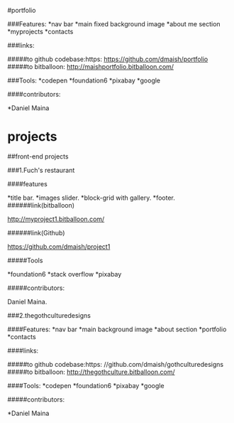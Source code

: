 #portfolio

###Features:
  *nav bar
  *main fixed background image
  *about me section
  *myprojects
  *contacts

###links:

#####to github codebase:https:
https://github.com/dmaish/portfolio
#####to bitballoon:
http://maishportfolio.bitballoon.com/

###Tools:
  *codepen
  *foundation6
  *pixabay
  *google

####contributors:

  *Daniel Maina




# projects

##front-end projects

###1.Fuch's restaurant

####features

 *title bar. 
 *images slider.
 *block-grid with gallery.
 *footer.
######link(bitballoon)

 http://myproject1.bitballoon.com/

######link(Github)

 https://github.com/dmaish/project1

#####Tools

*foundation6 
*stack overflow 
*pixabay

#####contributors:

Daniel Maina.


###2.thegothculturedesigns

####Features:
  *nav bar
  *main background image
  *about section
  *portfolio
  *contacts

####links:

#####to github codebase:https:
//github.com/dmaish/gothculturedesigns
#####to bitballoon:
http://thegothculture.bitballoon.com/

####Tools:
  *codepen
  *foundation6
  *pixabay
  *google

#####contributors:

  *Daniel Maina


